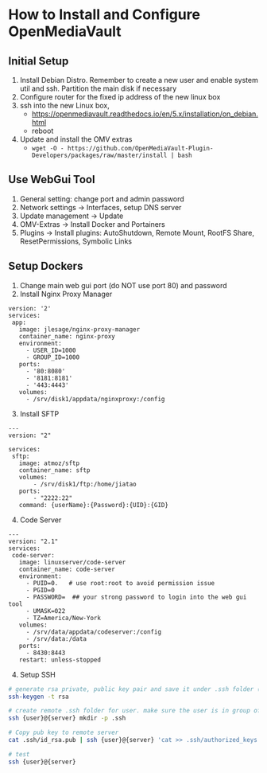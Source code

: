 # How to Install and Configure OpenMediaVault

## Initial Setup

1. Install Debian Distro. Remember to create a new user and enable system util and ssh. Partition the main disk if necessary
2. Configure router for the fixed ip address of the new linux box
3. ssh into the new Linux box, 
    - https://openmediavault.readthedocs.io/en/5.x/installation/on_debian.html
    - reboot
 4. Update and install the OMV extras
    - `wget -O - https://github.com/OpenMediaVault-Plugin-Developers/packages/raw/master/install | bash`
    
## Use WebGui Tool    

1. General setting: change port and admin password
2. Network settings -> Interfaces, setup DNS server
3. Update management -> Update
4. OMV-Extras -> Install Docker and Portainers
5. Plugins -> Install plugins: AutoShutdown, Remote Mount, RootFS Share, ResetPermissions, Symbolic Links
 
## Setup Dockers
 
 1. Change main web gui port (do NOT use port 80) and password
 2. Install Nginx Proxy Manager
 ```
version: '2'
services:
  app:
    image: jlesage/nginx-proxy-manager
    container_name: nginx-proxy
    environment:
      - USER_ID=1000
      - GROUP_ID=1000
    ports:
      - '80:8080'
      - '8181:8181'
      - '443:4443'
    volumes:
      - /srv/disk1/appdata/nginxproxy:/config
 ```
 3. Install SFTP
 ```
 ---
version: "2"

services:
  sftp:
    image: atmoz/sftp
    container_name: sftp
    volumes:
        - /srv/disk1/ftp:/home/jiatao
    ports:
        - "2222:22"
    command: {userName}:{Password}:{UID}:{GID}
 ```
 4. Code Server
 ```
 ---
version: "2.1"
services:
  code-server:
    image: linuxserver/code-server
    container_name: code-server
    environment:
      - PUID=0.   # use root:root to avoid permission issue
      - PGID=0
      - PASSWORD=  ## your strong password to login into the web gui tool
      - UMASK=022
      - TZ=America/New-York
    volumes:
      - /srv/data/appdata/codeserver:/config
      - /srv/data:/data
    ports:
      - 8430:8443
    restart: unless-stopped
```

4. Setup SSH 

```bash
# generate rsa private, public key pair and save it under .ssh folder (mac/linux)
ssh-keygen -t rsa

# create remote .ssh folder for user. make sure the user is in group of ssh
ssh {user}@{server} mkdir -p .ssh

# Copy pub key to remote server
cat .ssh/id_rsa.pub | ssh {user}@{server} 'cat >> .ssh/authorized_keys'

# test
ssh {user}@{server}
```
